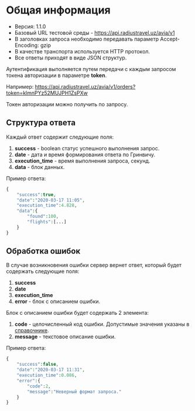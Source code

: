 Общая информация
=================

* Версия: 1.1.0
* Базовый URL тестовой среды - https://api.radiustravel.uz/avia/v1
* В заголовках запроса необходимо передавать параметр Accept-Encoding: gzip
* В качестве транспорта используется HTTP протокол.
* Все ответы приходят в виде JSON структур.

Аутентификация выполняется путем передачи с каждым запросом токена авторизации в параметре **token**.

Например: https://api.radiustravel.uz/avia/v1/orders?token=klmnPYz52MUJPH1ZsPXw

Токен авторизации можно получить по запросу.

Структура ответа
----------------

Каждый ответ содержит следующие поля:

1. **success** - boolean статус успешного выполнения запрос.
2. **date** - дата и время формирования ответа по Гринвичу.
3. **execution_time** - время выполнения запроса, секунд.
4. **data** - блок данных.

Пример ответа:

```php
{
    "success":true,
    "date":"2020-03-17 11:05",
    "execution_time":4.828,
    "data":{
        "found":100,
        "flights":[...]
    }
}
```

Обработка ошибок
----------------

В случае возникновения ошибки сервер вернет ответ, который будет содержать следующие поля:

1. **success**
2. **date**
3. **execution_time**
4. **error** - блок с описанием ошибки.

Блок с описанием ошибки будет содержать 2 элемента:

1. **code** - целочисленный код ошибки. Допустимые значения указаны в [справочнике](guide.md).
2. **message** - текстовое описание ошибки.

Пример ответа:

```php
{
    "success":false,
    "date":"2020-03-17 11:31",
    "execution_time":0.086,
    "error":{
        "code":2,
        "message":"Неверный формат запроса."
    }
}
```